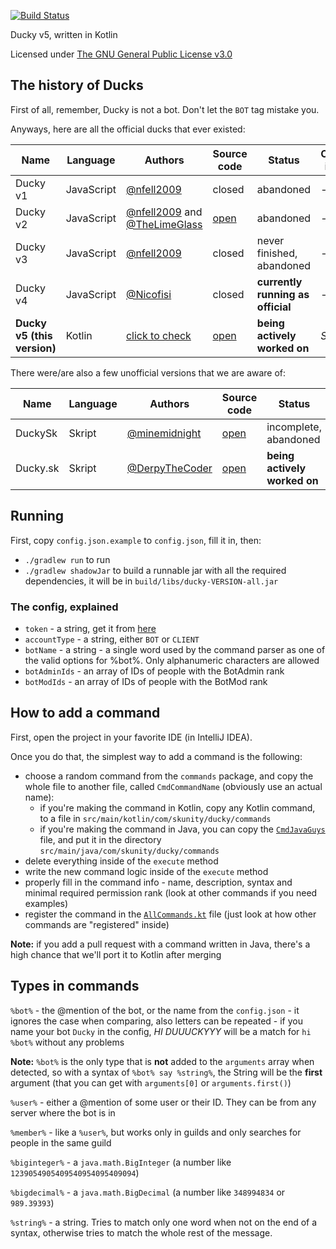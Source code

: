 [![Build Status](https://travis-ci.com/TheDuckyProject/Ducky-Kotlin.svg?branch=master)](https://travis-ci.com/TheDuckyProject/Ducky-Kotlin)

Ducky v5, written in Kotlin

Licensed under [The GNU General Public License v3.0](LICENSE.md)

## The history of Ducks
First of all, remember, Ducky is not a bot. Don't let the `BOT` tag mistake you.

Anyways, here are all the official ducks that ever existed:

| Name | Language | Authors | Source code | Status | Official invite | 
| --- | --- | --- | --- | --- | --- |
| Ducky v1 | JavaScript | [@nfell2009](https://github.com/nfell2009) | closed | abandoned | - |
| Ducky v2 | JavaScript | [@nfell2009](https://github.com/nfell2009) and [@TheLimeGlass](https://github.com/TheLimeGlass) | [open](https://github.com/TheDuckyProject/DuckyJS) | abandoned | - |
| Ducky v3 | JavaScript | [@nfell2009](https://github.com/nfell2009) | closed | never finished, abandoned | - |
| Ducky v4 | JavaScript | [@Nicofisi](https://github.com/Nicofisi) | closed | **currently running as official** | - |
| **Ducky v5 (this version)** | Kotlin | [click to check](https://github.com/TheDuckyProject/Ducky-Kotlin/graphs/contributors) | [open](.) | **being actively worked on** | *Soon™* |

There were/are also a few unofficial versions that we are aware of:

| Name | Language | Authors | Source code | Status| Official invite |
| --- | --- | --- | --- | --- | --- |
| DuckySk | Skript | [@minemidnight](https://github.com/minemidnight) | [open](https://github.com/TheDuckyProject/DuckySk) | incomplete, abandoned | - |
| Ducky.sk | Skript | [@DerpyTheCoder](https://github.com/DerpyTheCoder) | [open](https://github.com/DerpyTheCoder/ducky.sk) | **being actively worked on** | - |

## Running

First, copy `config.json.example` to `config.json`, fill it in, then:

* `./gradlew run` to run
* `./gradlew shadowJar` to build a runnable jar with all the required dependencies, 
it will be in `build/libs/ducky-VERSION-all.jar`

### The config, explained
* `token` - a string, get it from 
[here](https://discordapp.com/developers/applications/me/)
* `accountType` - a string, either `BOT` or `CLIENT`
* `botName` - a string - a single word used by the command parser as one of the
 valid options for %bot%. Only alphanumeric characters are allowed
* `botAdminIds` - an array of IDs of people with the BotAdmin rank
* `botModIds` - an array of IDs of people with the BotMod rank

## How to add a command
First, open the project in your favorite IDE (in IntelliJ IDEA).
 
Once you do that, the simplest way to add a command is the following:
* choose a random command from the `commands` package, and copy the whole file
to another file, called `CmdCommandName` (obviously use an actual name):
  * if you're making the command in Kotlin, copy any Kotlin command, 
  to a file in `src/main/kotlin/com/skunity/ducky/commands` 
  * if you're making the command in Java, you can copy the 
  [`CmdJavaGuys`](src/main/java/com/skunity/ducky/commands/CmdJavaGuys.java) file,
  and put it in the directory `src/main/java/com/skunity/ducky/commands`
* delete everything inside of the `execute` method
* write the new command logic inside of the `execute` method
* properly fill in the command info - name, description, syntax and minimal required 
permission rank (look at other commands if you need examples)
* register the command in the 
[`AllCommands.kt`](src/main/kotlin/com/skunity/ducky/AllCommands.kt) file
(just look at how other commands are "registered" inside)

**Note:** if you add a pull request with a command written in Java, there's a high chance 
that we'll port it to Kotlin after merging

## Types in commands
`%bot%` - the @mention of the bot, or the name from the `config.json` - it ignores
the case when comparing, also letters can be repeated - if you name your bot
`Ducky` in the config, *HI DUUUCKYYY* will be a match for `hi %bot%` without any problems

**Note:** `%bot%` is the only type that is **not** added to the `arguments` array when detected, 
so with a syntax of `%bot% say %string%`, the String will be the **first** argument
(that you can get with `arguments[0]` or `arguments.first()`)

`%user%` - either a @mention of some user or their ID. They can be from any server where
the bot is in

`%member%` - like a `%user%`, but works only in guilds and only searches for
people in the same guild

`%biginteger%` - a `java.math.BigInteger` (a number like `1239054905409540954095409094`)

`%bigdecimal%` - a `java.math.BigDecimal` (a number like `348994834` or `989.39393`)

`%string%` - a string. Tries to match only one word when not on the end of a syntax,
otherwise tries to match the whole rest of the message.
